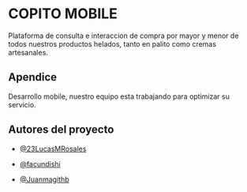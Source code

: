 
# COPITO MOBILE

Plataforma de consulta e interaccion de compra por mayor y menor de todos nuestros productos helados, tanto en palito como cremas artesanales.

## Apendice

Desarrollo mobile, nuestro equipo esta trabajando para optimizar su servicio.


## Autores del proyecto

- [@23LucasMRosales](https://github.com/23LucasMRosales)

- [@facundishi](https://github.com/facundishi)

- [@Juanmagithb](https://github.com/Juanmagithb)


